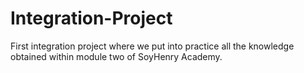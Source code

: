 # Integration-Project
 First integration project where we put into practice all the knowledge obtained within module two of SoyHenry Academy.
